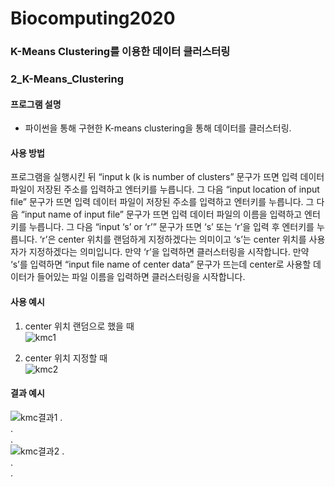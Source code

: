 # Biocomputing2020

### K-Means Clustering를 이용한 데이터 클러스터링

### 2_K-Means_Clustering

#### 프로그램 설명
- 파이썬을 통해 구현한 K-means clustering을 통해 데이터를 클러스터링.

#### 사용 방법
프로그램을 실행시킨 뒤 “input k (k is number of clusters” 문구가 뜨면 입력 데이터 파일이 저장된 주소를 입력하고 엔터키를 누릅니다. 그 다음 “input location of input file” 문구가 뜨면 입력 데이터 파일이 저장된 주소를 입력하고 엔터키를 누릅니다. 그 다음 “input name of input file” 문구가 뜨면 입력 데이터 파일의 이름을 입력하고 엔터키를 누릅니다. 그 다음 “input ‘s’ or ‘r’” 문구가 뜨면 ‘s’ 또는 ‘r’을 입력 후 엔터키를 누릅니다. ‘r’은 center 위치를 랜덤하게 지정하겠다는 의미이고 ‘s’는 center 위치를 사용자가 지정하겠다는 의미입니다. 만약 ‘r’을 입력하면 클러스터링을 시작합니다. 만약 ‘s’를 입력하면 “input file name of center data” 문구가 뜨는데 center로 사용할 데이터가 들어있는 파일 이름을 입력하면 클러스터링을 시작합니다. 

#### 사용 예시

1. center 위치 랜덤으로 했을 때<br>
![kmc1](https://user-images.githubusercontent.com/55964775/89909172-bc59e800-dc29-11ea-8015-bb6acd9915d5.jpg)


2. center 위치 지정할 때<br>
![kmc2](https://user-images.githubusercontent.com/55964775/89909262-d693c600-dc29-11ea-8aac-c746ff6a1318.jpg)

#### 결과 예시
![kmc결과1](https://user-images.githubusercontent.com/55964775/90325248-2b319b00-dfb4-11ea-8f4a-ee3e1fa5cd47.JPG)
      .<br>
      .<br>
      .<br>
![kmc결과2](https://user-images.githubusercontent.com/55964775/90325249-2d93f500-dfb4-11ea-9e1e-fa7a83beca67.JPG)
      .<br>
      .<br>
      .<br>

  
